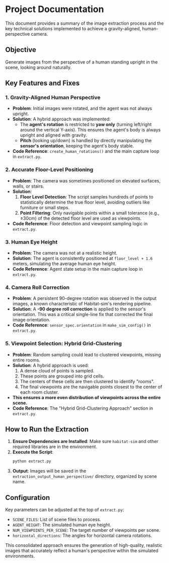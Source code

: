 # Project Documentation

This document provides a summary of the image extraction process and the key technical solutions implemented to achieve a gravity-aligned, human-perspective camera.

## Objective
Generate images from the perspective of a human standing upright in the scene, looking around naturally.

## Key Features and Fixes

### 1. Gravity-Aligned Human Perspective
- **Problem**: Initial images were rotated, and the agent was not always upright.
- **Solution**: A hybrid approach was implemented:
    - The **agent's rotation** is restricted to **yaw only** (turning left/right around the vertical Y-axis). This ensures the agent's body is always upright and aligned with gravity.
    - **Pitch** (looking up/down) is handled by directly manipulating the **sensor's orientation**, keeping the agent's body stable.
- **Code Reference**: `create_human_rotations()` and the main capture loop in `extract.py`.

### 2. Accurate Floor-Level Positioning
- **Problem**: The camera was sometimes positioned on elevated surfaces, walls, or stairs.
- **Solution**:
    1.  **Floor Level Detection**: The script samples hundreds of points to statistically determine the true floor level, avoiding outliers like furniture or small steps.
    2.  **Point Filtering**: Only navigable points within a small tolerance (e.g., ±30cm) of the detected floor level are used as viewpoints.
- **Code Reference**: Floor detection and viewpoint sampling logic in `extract.py`.

### 3. Human Eye Height
- **Problem**: The camera was not at a realistic height.
- **Solution**: The agent is consistently positioned at `floor_level + 1.6` meters, simulating the average human eye height.
- **Code Reference**: Agent state setup in the main capture loop in `extract.py`.

### 4. Camera Roll Correction
- **Problem**: A persistent 90-degree rotation was observed in the output images, a known characteristic of Habitat-sim's rendering pipeline.
- **Solution**: A **-90 degree roll correction** is applied to the sensor's orientation. This was a critical single-line fix that corrected the final image orientation.
- **Code Reference**: `sensor_spec.orientation` in `make_sim_config()` in `extract.py`.

### 5. Viewpoint Selection: Hybrid Grid-Clustering
- **Problem**: Random sampling could lead to clustered viewpoints, missing entire rooms.
- **Solution**: A hybrid approach is used:
    1. A dense cloud of points is sampled.
    2. These points are grouped into grid cells.
    3. The centers of these cells are then clustered to identify "rooms".
    4. The final viewpoints are the navigable points closest to the center of each room cluster.
- **This ensures a more even distribution of viewpoints across the entire scene.**
- **Code Reference**: The "Hybrid Grid-Clustering Approach" section in `extract.py`.

## How to Run the Extraction

1.  **Ensure Dependencies are Installed**: Make sure `habitat-sim` and other required libraries are in the environment.
2.  **Execute the Script**:
    ```bash
    python extract.py
    ```
3.  **Output**: Images will be saved in the `extraction_output_human_perspective/` directory, organized by scene name.

## Configuration
Key parameters can be adjusted at the top of `extract.py`:
- `SCENE_FILES`: List of scene files to process.
- `AGENT_HEIGHT`: The simulated human eye height.
- `NUM_VIEWPOINTS_PER_SCENE`: The target number of viewpoints per scene.
- `horizontal_directions`: The angles for horizontal camera rotations.

This consolidated approach ensures the generation of high-quality, realistic images that accurately reflect a human's perspective within the simulated environments.
